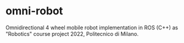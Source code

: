 # omni-robot
Omnidirectional 4 wheel mobile robot implementation in ROS (C++) as "Robotics" course project 2022, Politecnico di Milano.
